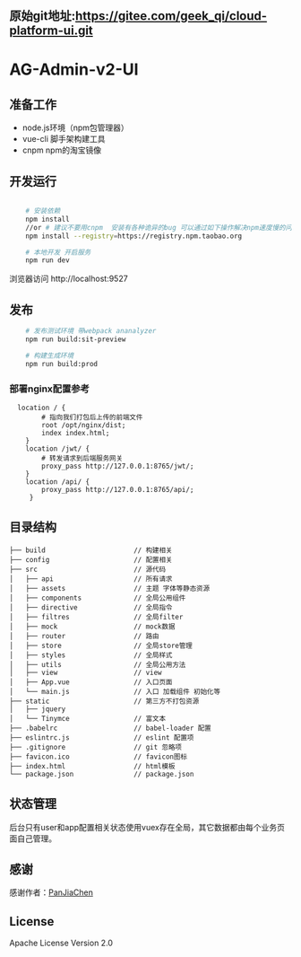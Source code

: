 ## 原始git地址:https://gitee.com/geek_qi/cloud-platform-ui.git

# AG-Admin-v2-UI 
## 准备工作
- node.js环境（npm包管理器）
- vue-cli 脚手架构建工具
- cnpm  npm的淘宝镜像

## 开发运行
```bash
   
    # 安装依赖
    npm install
    //or # 建议不要用cnpm  安装有各种诡异的bug 可以通过如下操作解决npm速度慢的问题
    npm install --registry=https://registry.npm.taobao.org

    # 本地开发 开启服务
    npm run dev
```
浏览器访问 http://localhost:9527

## 发布
```bash
    # 发布测试环境 带webpack ananalyzer
    npm run build:sit-preview

    # 构建生成环境
    npm run build:prod
```
### 部署nginx配置参考
```
  location / {
        # 指向我们打包后上传的前端文件
        root /opt/nginx/dist;
        index index.html;
    }
    location /jwt/ {
        # 转发请求到后端服务网关
        proxy_pass http://127.0.0.1:8765/jwt/;
    }
    location /api/ {
        proxy_pass http://127.0.0.1:8765/api/;
     }
```

## 目录结构
```shell
├── build                      // 构建相关  
├── config                     // 配置相关
├── src                        // 源代码
│   ├── api                    // 所有请求
│   ├── assets                 // 主题 字体等静态资源
│   ├── components             // 全局公用组件
│   ├── directive              // 全局指令
│   ├── filtres                // 全局filter
│   ├── mock                   // mock数据
│   ├── router                 // 路由
│   ├── store                  // 全局store管理
│   ├── styles                 // 全局样式
│   ├── utils                  // 全局公用方法
│   ├── view                   // view
│   ├── App.vue                // 入口页面
│   └── main.js                // 入口 加载组件 初始化等
├── static                     // 第三方不打包资源
│   ├── jquery
│   └── Tinymce                // 富文本
├── .babelrc                   // babel-loader 配置
├── eslintrc.js                // eslint 配置项
├── .gitignore                 // git 忽略项
├── favicon.ico                // favicon图标
├── index.html                 // html模板
└── package.json               // package.json

```

## 状态管理
后台只有user和app配置相关状态使用vuex存在全局，其它数据都由每个业务页面自己管理。

## 感谢
感谢作者：[PanJiaChen](https://github.com/PanJiaChen/vue-element-admin)

## License

Apache License Version 2.0
